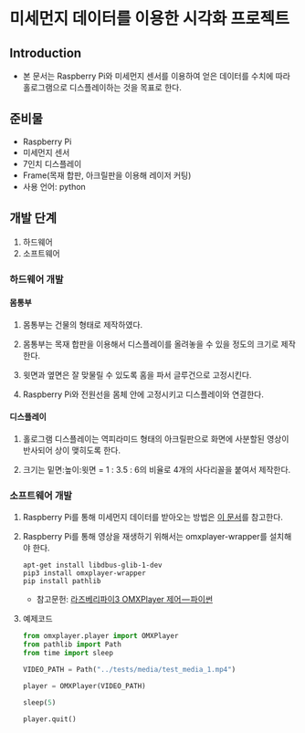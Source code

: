 # 미세먼지 데이터를 이용한 시각화 프로젝트

## Introduction
- 본 문서는 Raspberry Pi와 미세먼지 센서를 이용하여 얻은 데이터를 수치에 따라 홀로그램으로 디스플레이하는 것을 목표로 한다.

## 준비물
- Raspberry Pi
- 미세먼지 센서
- 7인치 디스플레이
- Frame(목재 합판, 아크릴판을 이용해 레이저 커팅)
- 사용 언어: python

## 개발 단계
1. 하드웨어
1. 소프트웨어

### 하드웨어 개발
#### 몸통부
1. 몸통부는 건물의 형태로 제작하였다.

1. 몸통부는 목재 합판을 이용해서 디스플레이를 올려놓을 수 있을 정도의 크기로 제작한다.

1. 윗면과 옆면은 잘 맞물릴 수 있도록 홈을 파서 글루건으로 고정시킨다.

1. Raspberry Pi와 전원선을 몸체 안에 고정시키고 디스플레이와 연결한다.

#### 디스플레이
1. 홀로그램 디스플레이는 역피라미드 형태의 아크릴판으로 화면에 사분할된 영상이 반사되어 상이 맺히도록 한다.

1. 크기는 밑면:높이:윗면 = 1 : 3.5 : 6의 비율로 4개의 사다리꼴을 붙여서 제작한다.

### 소프트웨어 개발
1. Raspberry Pi를 통해 미세먼지 데이터를 받아오는 방법은 [이 문서](https://handonghci.github.io/Tutorials/RaspberryPi_DustDevice_Project.html)를 참고한다.

1. Raspberry Pi를 통해 영상을 재생하기 위해서는 omxplayer-wrapper를 설치해야 한다.
    ```
    apt-get install libdbus-glib-1-dev
    pip3 install omxplayer-wrapper
    pip install pathlib
    ```
    - 참고문헌: [라즈베리파이3 OMXPlayer 제어 — 파이썬](https://medium.com/@lyoungh2570/라즈베리파이3-omxplayer-제어-파이썬-3e9327a6bfde)
   
1. 예제코드
    ```python
    from omxplayer.player import OMXPlayer
    from pathlib import Path
    from time import sleep

    VIDEO_PATH = Path("../tests/media/test_media_1.mp4")

    player = OMXPlayer(VIDEO_PATH)

    sleep(5)

    player.quit()
    ```
